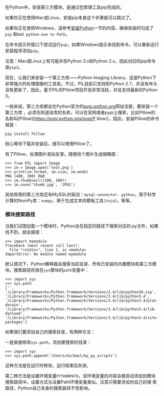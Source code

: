 在Python中，安装第三方模块，是通过包管理工具pip完成的。

如果你正在使用Mac或Linux，安装pip本身这个步骤就可以跳过了。

如果你正在使用Windows，请参考[安装Python](/wiki/0014316089557264a6b348958f449949df42a6d3a2e542c000/0014316090478912dab2a3a9e8f4ed49d28854b292f85bb000)一节的内容，确保安装时勾选了`pip`
和`Add python.exe to Path`。

在命令提示符窗口下尝试运行`pip`，如果Windows提示未找到命令，可以重新运行安装程序添加`pip`。

注意：Mac或Linux上有可能并存Python 3.x和Python 2.x，因此对应的pip命令是`pip3`。

现在，让我们来安装一个第三方库——Python Imaging
Library，这是Python下非常强大的处理图像的工具库。不过，PIL目前只支持到Python
2.7，并且有年头没有更新了，因此，基于PIL的Pillow项目开发非常活跃，并且支持最新的Python 3。

一般来说，第三方库都会在Python官方的[pypi.python.org](https://pypi.python.org/)网站注册，要安装一个第三方库
，必须先知道该库的名称，可以在官网或者pypi上搜索，比如Pillow的名称叫[Pillow](https://pypi.python.org/pypi/P
illow/)，因此，安装Pillow的命令就是：

    
    
    pip install Pillow
    

耐心等待下载并安装后，就可以使用Pillow了。

有了Pillow，处理图片易如反掌。随便找个图片生成缩略图：

    
    
    >>> from PIL import Image
    >>> im = Image.open('test.png')
    >>> print(im.format, im.size, im.mode)
    PNG (400, 300) RGB
    >>> im.thumbnail((200, 100))
    >>> im.save('thumb.jpg', 'JPEG')
    

其他常用的第三方库还有MySQL的驱动：`mysql-connector-
python`，用于科学计算的NumPy库：`numpy`，用于生成文本的模板工具`Jinja2`，等等。

### 模块搜索路径

当我们试图加载一个模块时，Python会在指定的路径下搜索对应的.py文件，如果找不到，就会报错：

    
    
    >>> import mymodule
    Traceback (most recent call last):
      File "<stdin>", line 1, in <module>
    ImportError: No module named mymodule
    

默认情况下，Python解释器会搜索当前目录、所有已安装的内置模块和第三方模块，搜索路径存放在`sys`模块的`path`变量中：

    
    
    >>> import sys
    >>> sys.path
    ['', '/Library/Frameworks/Python.framework/Versions/3.4/lib/python34.zip', '/Library/Frameworks/Python.framework/Versions/3.4/lib/python3.4', '/Library/Frameworks/Python.framework/Versions/3.4/lib/python3.4/plat-darwin', '/Library/Frameworks/Python.framework/Versions/3.4/lib/python3.4/lib-dynload', '/Library/Frameworks/Python.framework/Versions/3.4/lib/python3.4/site-packages']
    

如果我们要添加自己的搜索目录，有两种方法：

一是直接修改`sys.path`，添加要搜索的目录：

    
    
    >>> import sys
    >>> sys.path.append('/Users/michael/my_py_scripts')
    

这种方法是在运行时修改，运行结束后失效。

第二种方法是设置环境变量`PYTHONPATH`，该环境变量的内容会被自动添加到模块搜索路径中。设置方式与设置Path环境变量类似。注意只需要添加你自己的搜
索路径，Python自己本身的搜索路径不受影响。

